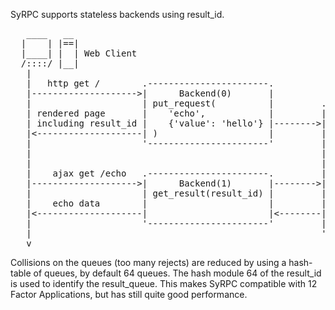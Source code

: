 
SyRPC supports stateless backends using result_id.

<pre>
   ____   __ 
  |    | |==|
  |____| |  | Web Client
  /::::/ |__|
   |
   |   http get /        .-----------------------.
   |-------------------->|      Backend(0)       |
   |                     | put_request(          |         .-------------------.
   | rendered page       |    'echo',            |         |      Server       |
   | including result_id |    {'value': 'hello'} |-------->| (                 |
   |<--------------------| )                     |         |     type_,        |
   |                     '-----------------------'         |     result_id,    |
   |                                                       |     data          |
   |                                                       | ) = get_request() |
   |    ajax get /echo   .-----------------------.         |                   |
   |-------------------->|      Backend(1)       |-------->| put_request(      |
   |                     | get_result(result_id) |         |     result_id,    |
   |    echo data        |                       |         |     data          |
   |<--------------------|                       |<--------| )                 |
   |                     '-----------------------'         |                   |
   |                                                       '-------------------'
   v
</pre>

Collisions on the queues (too many rejects) are reduced by using a hash-table
of queues, by default 64 queues. The hash module 64 of the result_id is used to
identify the result_queue. This makes SyRPC compatible with 12 Factor
Applications, but has still quite good performance.
